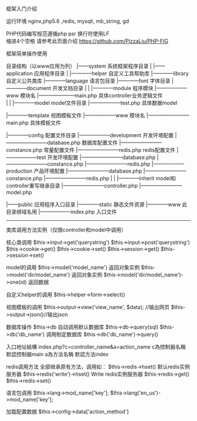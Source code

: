 框架入门介绍

运行环境 nginx,php5.6 ,redis, mysqli, mb_string, gd


PHP代码编写规范遵循php psr
换行符使用LF  
缩进4个空格
请参考此页面介绍  https://github.com/PizzaLiu/PHP-FIG


框架简单操作使用

目录结构（以www应用为列）
|——system    系统框架程序目录
|
|——application  应用程序目录
|
|————helper   自定义工具帮助库
|————library  自定义公共类库
|————language  语言包目录
|————font 字体目录
|————document 开发文档目录
|
|
|————module   程序模块
|——————www  模块名
|———————main.php 具体controller业务逻辑文件   
|
|
|————model    model文件目录
|——————test.php 具体数据model


|————template  视图模板文件
|——————www  模块名
|————————main.php 具体模板文件


|————config    配置文件目录
|——————development 开发环境配置
|————————database.php 数据库配置文件
|————————constance.php 常量配置文件
|————————redis.php redis配置文件
|——————test 开发环境配置
|————————database.php 
|————————constance.php 
|————————redis.php 
|——————production 产品环境配置
|————————database.php 
|————————constance.php 
|————————redis.php 
|
|
|————inherit    model和controller重写继承目录
|————————controller.php 
|————————model.php 


|——public    应用程序入口目录
|————static    静态文件资源
|————www   此目录绑域名用
|——————index.php    入口文件

---------------------------------------------

类库调用方法实例（仅限controller和model中调用）

核心类调用
$this->input->get('querystring')
$this->input->post('querystring')
$this->cookie->get()
$this->cookie->set()
$this->session->get()
$this->session->set()

model的调用
$this->model('model_name') 返回对象实例
$this->model('dir/model_name') 返回对象实例
$this->model('dir/model_name')->one(id) 返回数据

自定义helper的调用
$this->helper->form->select()

视图模板的调用
$this->output->view('view_name', $data); //输出网页
$this->output->json()//输出json

数据库操作
$this->db  自动调用默认数据库
$this->db->query(sql)
$this->db('db_name') 调用制定数据库
$this->db('db_name')->query()

入口地址結構
index.php?c=controller_name&a=action_name
c為控制器名稱 默認控制器main
a為方法名稱 默認方法index

redis调用方法
全部继承原有方法，调用如：
$this->redis->hset()  默认redis实例服务器
$this->redis('write')->hset() Write redis实例服务器
$this->redis->get()
$this->redis->set()


语言包调用
$this->lang->mod_name['key'];
$this->lang('en_us')->mod_name['key'];

加载配置数据
$this->config->data['action_method']

